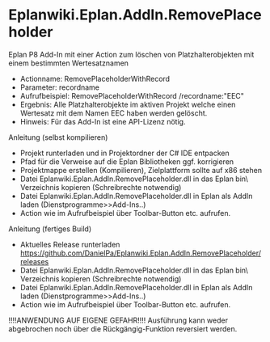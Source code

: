 Eplanwiki.Eplan.AddIn.RemovePlaceholder
=======================================

Eplan P8 Add-In mit einer Action zum löschen von Platzhalterobjekten mit einem bestimmten Wertesatznamen

- Actionname:     RemovePlaceholderWithRecord 
- Parameter:      recordname
- Aufrufbeispiel: RemovePlaceholderWithRecord /recordname:"EEC"
- Ergebnis:       Alle Platzhalterobjekte im aktiven Projekt welche einen Wertesatz mit dem Namen EEC haben werden gelöscht.
- Hinweis:        Für das Add-In ist eine API-Lizenz nötig.

Anleitung (selbst kompilieren)
- Projekt runterladen und in Projektordner der C# IDE entpacken
- Pfad für die Verweise auf die Eplan Bibliotheken ggf. korrigieren
- Projektmappe erstellen (Kompilieren), Zielplattform sollte auf x86 stehen
- Datei Eplanwiki.Eplan.AddIn.RemovePlaceholder.dll in das Eplan bin\ Verzeichnis kopieren (Schreibrechte notwendig)
- Datei Eplanwiki.Eplan.AddIn.RemovePlaceholder.dll in Eplan als AddIn laden (Dienstprogramme>>Add-Ins..)
- Action wie im Aufrufbeispiel über Toolbar-Button etc. aufrufen.

Anleitung (fertiges Build)
- Aktuelles Release runterladen https://github.com/DanielPa/Eplanwiki.Eplan.AddIn.RemovePlaceholder/releases
- Datei Eplanwiki.Eplan.AddIn.RemovePlaceholder.dll in das Eplan bin\ Verzeichnis kopieren (Schreibrechte notwendig)
- Datei Eplanwiki.Eplan.AddIn.RemovePlaceholder.dll in Eplan als AddIn laden (Dienstprogramme>>Add-Ins..)
- Action wie im Aufrufbeispiel über Toolbar-Button etc. aufrufen.

!!!!ANWENDUNG AUF EIGENE GEFAHR!!!!
Ausführung kann weder abgebrochen noch über die Rückgängig-Funktion reversiert werden.
